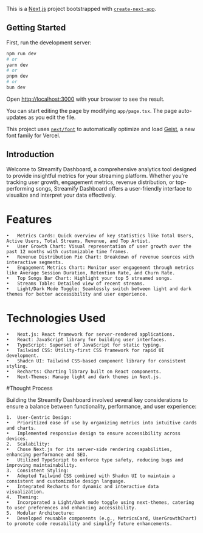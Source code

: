 This is a [Next.js](https://nextjs.org) project bootstrapped with [`create-next-app`](https://nextjs.org/docs/app/api-reference/cli/create-next-app).

## Getting Started

First, run the development server:

```bash
npm run dev
# or
yarn dev
# or
pnpm dev
# or
bun dev
```

Open [http://localhost:3000](http://localhost:3000) with your browser to see the result.

You can start editing the page by modifying `app/page.tsx`. The page auto-updates as you edit the file.

This project uses [`next/font`](https://nextjs.org/docs/app/building-your-application/optimizing/fonts) to automatically optimize and load [Geist](https://vercel.com/font), a new font family for Vercel.

## Introduction

Welcome to Streamify Dashboard, a comprehensive analytics tool designed to provide insightful metrics for your streaming platform. Whether you’re tracking user growth, engagement metrics, revenue distribution, or top-performing songs, Streamify Dashboard offers a user-friendly interface to visualize and interpret your data effectively.

# Features

	•	Metrics Cards: Quick overview of key statistics like Total Users, Active Users, Total Streams, Revenue, and Top Artist.
	•	User Growth Chart: Visual representation of user growth over the past 12 months with customizable time frames.
	•	Revenue Distribution Pie Chart: Breakdown of revenue sources with interactive segments.
	•	Engagement Metrics Chart: Monitor user engagement through metrics like Average Session Duration, Retention Rate, and Churn Rate.
	•	Top Songs Bar Chart: Highlight your top 5 streamed songs.
	•	Streams Table: Detailed view of recent streams.
	•	Light/Dark Mode Toggle: Seamlessly switch between light and dark themes for better accessibility and user experience.

# Technologies Used

	•	Next.js: React framework for server-rendered applications.
	•	React: JavaScript library for building user interfaces.
	•	TypeScript: Superset of JavaScript for static typing.
	•	Tailwind CSS: Utility-first CSS framework for rapid UI development.
	•	Shadcn UI: Tailwind CSS-based component library for consistent styling.
	•	Recharts: Charting library built on React components.
	•	Next-Themes: Manage light and dark themes in Next.js.

#Thought Process

Building the Streamify Dashboard involved several key considerations to ensure a balance between functionality, performance, and user experience:

	1.	User-Centric Design:
	•	Prioritized ease of use by organizing metrics into intuitive cards and charts.
	•	Implemented responsive design to ensure accessibility across devices.
	2.	Scalability:
	•	Chose Next.js for its server-side rendering capabilities, enhancing performance and SEO.
	•	Utilized TypeScript to enforce type safety, reducing bugs and improving maintainability.
	3.	Consistent Styling:
	•	Adopted Tailwind CSS combined with Shadcn UI to maintain a consistent and customizable design language.
	•	Integrated Recharts for dynamic and interactive data visualization.
	4.	Theming:
	•	Incorporated a Light/Dark mode toggle using next-themes, catering to user preferences and enhancing accessibility.
	5.	Modular Architecture:
	•	Developed reusable components (e.g., MetricsCard, UserGrowthChart) to promote code reusability and simplify future enhancements.

